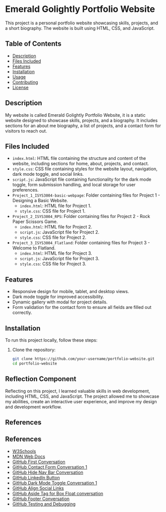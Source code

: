 # Emerald Golightly Portfolio Website

This project is a personal portfolio website showcasing skills, projects, and a short biography. The website is built using HTML, CSS, and JavaScript.

## Table of Contents

- [Description](#description)
- [Files Included](#files-included)
- [Features](#features)
- [Installation](#installation)
- [Usage](#usage)
- [Contributing](#contributing)
- [License](#license)

## Description

My website is called Emerald Golightly Portfolio Website, it is a static website designed to showcase skills, projects, and a biography. It includes sections for an about me biography, a list of projects, and a contact form for visitors to reach out.

## Files Included

- `index.html`: HTML file containing the structure and content of the website, including sections for home, about, projects, and contact.
- `style.css`: CSS file containing styles for the website layout, navigation, dark mode toggle, and social links.
- `script.js`: JavaScript file containing functionality for the dark mode toggle, form submission handling, and local storage for user preferences.
- `Project_1_ISYS3004-basic-webpage`: Folder containing files for Project 1 - Designing a Basic Website.
  - `index.html`: HTML file for Project 1.
  - `style.css`: CSS file for Project 1.
- `Project_2_ISYS3004_RPS`: Folder containing files for Project 2 - Rock Paper Scissors Game.
  - `index.html`: HTML file for Project 2.
  - `script.js`: JavaScript file for Project 2.
  - `style.css`: CSS file for Project 2.
- `Project_3_ISYS3004_Flatland`: Folder containing files for Project 3 - Welcome to Flatland.
  - `index.html`: HTML file for Project 3.
  - `script.js`: JavaScript file for Project 3.
  - `style.css`: CSS file for Project 3.

## Features

- Responsive design for mobile, tablet, and desktop views.
- Dark mode toggle for improved accessibility.
- Dynamic gallery with modal for project details.
- Form validation for the contact form to ensure all fields are filled out correctly.

## Installation

To run this project locally, follow these steps:

1. Clone the repository:
   ```bash
   git clone https://github.com/your-username/portfolio-website.git
   cd portfolio-website

## Reflection Component
Reflecting on this project, I learned valuable skills in web development, including HTML, CSS, and JavaScript. The project allowed me to showcase my abilities, create an interactive user experience, and improve my design and development workflow.

## References

## References

- [W3Schools](https://www.w3schools.com/)
- [MDN Web Docs](https://developer.mozilla.org/)
- [GitHub First Conversation](https://chat.openai.com/share/88a133bd-6d36-4d57-a88a-e9105180151c)
- [GitHub Contact Form Conversation 1 ](https://chat.openai.com/share/861223e4-81e7-4476-8282-1f2b746f5846)
- [GitHub Hide Nav Bar Conversation](https://chat.openai.com/share/75102495-a63a-4ab8-84fc-561e8a3f10e2)
- [GitHub LinkedIn Button](https://chat.openai.com/share/a4d78c06-10cb-4a72-8ce5-06db0e918ca8)
- [GitHub Dark Mode Toggle Conversation 1](https://chat.openai.com/share/a25ce841-90bb-4494-b4eb-e902ac3a5d20)
- [GitHub Align Social Links](https://chat.openai.com/share/8f42487f-b877-47a9-b72b-ad6318a0d279)
- [GitHub Aside Tag for Box Float conversation](https://chat.openai.com/share/ebac2375-4cd6-4986-945e-fa2e9aed1de2)
- [GitHub Footer Conversation](https://chat.openai.com/share/68b5d870-63f9-4957-bb05-f201dc22ace8)
- [GitHub Testing and Debugging](https://chat.openai.com/share/20fd60fe-9529-4b16-a70b-ae3fc97b91f0)
